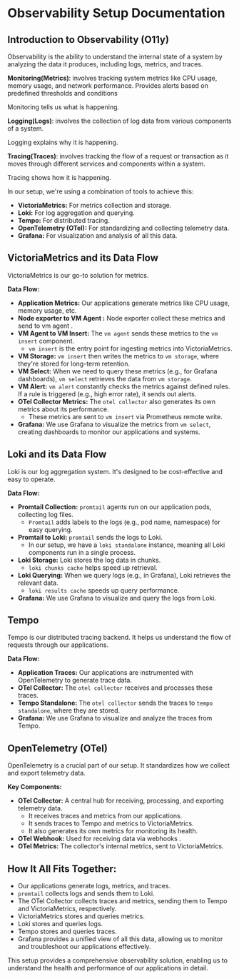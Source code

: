 # Observability Setup Documentation

## Introduction to Observability (O11y)

Observability is the ability to understand the internal state of a system by analyzing the data it produces, including logs, metrics, and traces.

**Monitoring(Metrics)**: involves tracking system metrics like CPU usage, memory usage, and network performance. Provides alerts based on predefined thresholds and conditions

Monitoring tells us what is happening.


**Logging(Logs)**: involves the collection of log data from various components of a system.

Logging explains why it is happening.


**Tracing(Traces)**: involves tracking the flow of a request or transaction as it moves through different services and components within a system.

Tracing shows how it is happening. 

 In our setup, we're using a combination of tools to achieve this:

* **VictoriaMetrics:** For metrics collection and storage.
* **Loki:** For log aggregation and querying.
* **Tempo:** For distributed tracing.
* **OpenTelemetry (OTel):** For standardizing and collecting telemetry data.
* **Grafana:** For visualization and analysis of all this data.

## VictoriaMetrics and its Data Flow

VictoriaMetrics is our go-to solution for metrics. 

**Data Flow:**

* **Application Metrics:** Our applications generate metrics  like CPU usage, memory usage, etc.
* **Node exporter to VM Agent :** Node exporter collect these metrics and send to vm agent .
* **VM Agent to VM Insert:** The `vm agent` sends these metrics to the `vm insert` component.
    * `vm insert` is the entry point for ingesting metrics into VictoriaMetrics.
* **VM Storage:** `vm insert` then writes the metrics to `vm storage`, where they're stored for long-term retention.
* **VM Select:** When we need to query these metrics (e.g., for Grafana dashboards), `vm select` retrieves the data from `vm storage`.
* **VM Alert:** `vm alert` constantly checks the metrics against defined rules. If a rule is triggered (e.g., high error rate), it sends out alerts.
* **OTel Collector Metrics:** The `otel collector` also generates its own metrics about its performance.
    * These metrics are sent to `vm insert` via Prometheus remote write.
* **Grafana:** We use Grafana to visualize the metrics from `vm select`, creating dashboards to monitor our applications and systems.

## Loki and its Data Flow

Loki is our log aggregation system. It's designed to be cost-effective and easy to operate.

**Data Flow:**

* **Promtail Collection:** `promtail` agents run on our application pods, collecting log files.
    * `Promtail` adds labels to the logs (e.g., pod name, namespace) for easy querying.
* **Promtail to Loki:** `promtail` sends the logs to Loki.
    * In our setup, we have a `loki standalone` instance, meaning all Loki components run in a single process.
* **Loki Storage:** Loki stores the log data in chunks.
    * `loki chunks cache` helps speed up retrieval.
* **Loki Querying:** When we query logs (e.g., in Grafana), Loki retrieves the relevant data.
    * `loki results cache` speeds up query performance.
* **Grafana:** We use Grafana to visualize and query the logs from Loki.

## Tempo

Tempo is our distributed tracing backend. It helps us understand the flow of requests through our applications.

**Data Flow:**

* **Application Traces:** Our applications are instrumented with OpenTelemetry to generate trace data.
* **OTel Collector:** The `otel collector` receives and processes these traces.
* **Tempo Standalone:** The `otel collector` sends the traces to `tempo standalone`, where they are stored.
* **Grafana:** We use Grafana to visualize and analyze the traces from Tempo.

## OpenTelemetry (OTel)

OpenTelemetry is a crucial part of our setup. It standardizes how we collect and export telemetry data.

**Key Components:**

* **OTel Collector:** A central hub for receiving, processing, and exporting telemetry data.
    * It receives traces and metrics from our applications.
    * It sends traces to Tempo and metrics to VictoriaMetrics.
    * It also generates its own metrics for monitoring its health.
* **OTel Webhook:** Used for receiving data via webhooks .
* **OTel Metrics:** The collector's internal metrics, sent to VictoriaMetrics.

## How It All Fits Together:

* Our applications generate logs, metrics, and traces.
* `promtail` collects logs and sends them to Loki.
* The OTel Collector collects traces and metrics, sending them to Tempo and VictoriaMetrics, respectively.
* VictoriaMetrics stores and queries metrics.
* Loki stores and queries logs.
* Tempo stores and queries traces.
* Grafana provides a unified view of all this data, allowing us to monitor and troubleshoot our applications effectively.

This setup provides a comprehensive observability solution, enabling us to understand the health and performance of our applications in detail.
